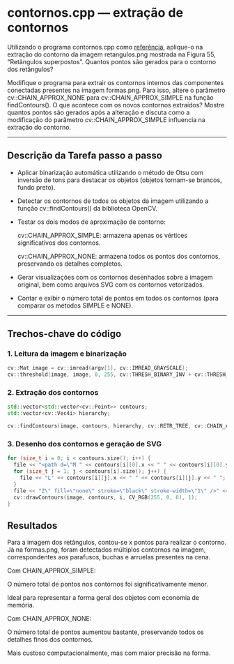 # contornos.cpp — extração de contornos

Utilizando o programa contornos.cpp como [referência](https://agostinhobritojr.github.io/tutorial/pdi/contornos.html), aplique-o na extração do contorno da imagem retangulos.png mostrada na Figura 55, “Retângulos superpostos”. Quantos pontos são gerados para o contorno dos retângulos?

Modifique o programa para extrair os contornos internos das componentes conectadas presentes na imagem formas.png. Para isso, altere o parâmetro cv::CHAIN_APPROX_NONE para cv::CHAIN_APPROX_SIMPLE na função findContours(). O que acontece com os novos contornos extraídos? Mostre quantos pontos são gerados após a alteração e discuta como a modificação do parâmetro cv::CHAIN_APPROX_SIMPLE influencia na extração do contorno.

---

## Descrição da Tarefa passo a passo

- Aplicar binarização automática utilizando o método de Otsu com inversão de tons para destacar os objetos (objetos tornam-se brancos, fundo preto).

- Detectar os contornos de todos os objetos da imagem utilizando a função cv::findContours() da biblioteca OpenCV.

- Testar os dois modos de aproximação de contorno:

  cv::CHAIN_APPROX_SIMPLE: armazena apenas os vértices significativos dos contornos.

  cv::CHAIN_APPROX_NONE: armazena todos os pontos dos contornos, preservando os detalhes completos.

- Gerar visualizações com os contornos desenhados sobre a imagem original, bem como arquivos SVG com os contornos vetorizados.
  
- Contar e exibir o número total de pontos em todos os contornos (para comparar os métodos SIMPLE e NONE).

---

## Trechos-chave do código

### 1. Leitura da imagem e binarização

```cpp
cv::Mat image = cv::imread(argv[1], cv::IMREAD_GRAYSCALE);
cv::threshold(image, image, 0, 255, cv::THRESH_BINARY_INV + cv::THRESH_OTSU);
```

### 2. Extração dos contornos

```cpp
std::vector<std::vector<cv::Point>> contours;
std::vector<cv::Vec4i> hierarchy;

cv::findContours(image, contours, hierarchy, cv::RETR_TREE, cv::CHAIN_APPROX_NONE); // ou CHAIN_APPROX_SIMPLE
```

### 3. Desenho dos contornos e geração de SVG

```cpp
for (size_t i = 0; i < contours.size(); i++) {
  file << "<path d=\"M " << contours[i][0].x << " " << contours[i][0].y << " ";
  for (size_t j = 1; j < contours[i].size(); j++) {
    file << "L" << contours[i][j].x << " " << contours[i][j].y << " ";
  }
  file << "Z\" fill=\"none\" stroke=\"black\" stroke-width=\"1\" />" << std::endl;
  cv::drawContours(image, contours, i, CV_RGB(255, 0, 0), 1);
}
```

## Resultados

Para a imagem dos retângulos, contou-se x pontos para realizar o contorno. Já na formas.png, foram detectados múltiplos contornos na imagem, correspondentes aos parafusos, buchas e arruelas presentes na cena.

Com CHAIN_APPROX_SIMPLE:

O número total de pontos nos contornos foi significativamente menor.

Ideal para representar a forma geral dos objetos com economia de memória.

Com CHAIN_APPROX_NONE:

O número total de pontos aumentou bastante, preservando todos os detalhes finos dos contornos.

Mais custoso computacionalmente, mas com maior precisão na forma.
